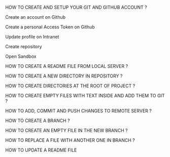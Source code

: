 HOW TO CREATE AND SETUP YOUR GIT AND GITHUB ACCOUNT ?

Create an account on Github

Create a personal Access Token on Github

Update profile on Intranet

Create repository

Open Sandbox


HOW TO CREATE A README FILE FROM LOCAL SERVER ?


HOW TO CREATE A NEW DIRECTORY IN REPOSITORY ?


HOW TO CREATE DIRECTORIES AT THE ROOT OF PROJECT ?


HOW TO CREATE EMPTY FILES WITH TEXT INSIDE AND ADD THEM TO GIT ?


HOW TO ADD, COMMIT AND PUSH CHANGES TO REMOTE SERVER ?


HOW TO CREATE A BRANCH ?


HOW TO CREATE AN EMPTY FILE IN THE NEW BRANCH ?


HOW TO REPLACE A FILE WITH ANOTHER ONE IN BRANCH ?


HOW TO UPDATE A README FILE
